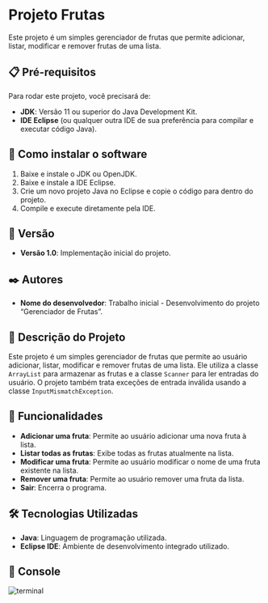 # Projeto Frutas

Este projeto é um simples gerenciador de frutas que permite adicionar, listar, modificar e remover frutas de uma lista.

## 📋 Pré-requisitos

Para rodar este projeto, você precisará de:

- **JDK**: Versão 11 ou superior do Java Development Kit.
- **IDE Eclipse** (ou qualquer outra IDE de sua preferência para compilar e executar código Java).

## 🔧 Como instalar o software

1. Baixe e instale o JDK ou OpenJDK.
2. Baixe e instale a IDE Eclipse.
3. Crie um novo projeto Java no Eclipse e copie o código para dentro do projeto.
4. Compile e execute diretamente pela IDE.

## 📌 Versão

- **Versão 1.0**: Implementação inicial do projeto.

## ✒️ Autores

- **Nome do desenvolvedor**: Trabalho inicial - Desenvolvimento do projeto “Gerenciador de Frutas”.

## 📝 Descrição do Projeto

Este projeto é um simples gerenciador de frutas que permite ao usuário adicionar, listar, modificar e remover frutas de uma lista. Ele utiliza a classe `ArrayList` para armazenar as frutas e a classe `Scanner` para ler entradas do usuário. O projeto também trata exceções de entrada inválida usando a classe `InputMismatchException`.

## 🚀 Funcionalidades

- **Adicionar uma fruta**: Permite ao usuário adicionar uma nova fruta à lista.
- **Listar todas as frutas**: Exibe todas as frutas atualmente na lista.
- **Modificar uma fruta**: Permite ao usuário modificar o nome de uma fruta existente na lista.
- **Remover uma fruta**: Permite ao usuário remover uma fruta da lista.
- **Sair**: Encerra o programa.

## 🛠️ Tecnologias Utilizadas

- **Java**: Linguagem de programação utilizada.
- **Eclipse IDE**: Ambiente de desenvolvimento integrado utilizado.

## 📄 Console

![terminal]()

